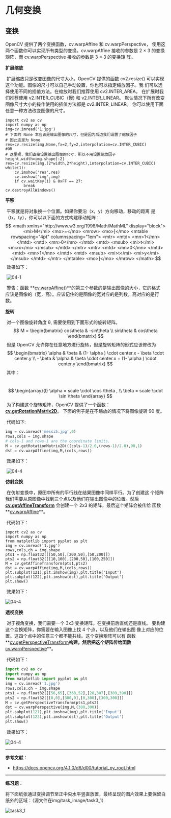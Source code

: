 # 几何变换

## 变换

OpenCV 提供了两个变换函数，cv.warpAffine 和 cv.warpPerspective， 使用这两个函数你可以实现所有类型的变换。cv.warpAffine 接收的参数是 2 × 3 的变换矩阵，而 cv.warpPerspective 接收的参数是 3 × 3 的变换矩 阵。

**扩展缩放**

​		扩展缩放只是改变图像的尺寸大小。OpenCV 提供的函数 cv2.resize() 可以实现这个功能。图像的尺寸可以自己手动设置，你也可以指定缩放因子。我 们可以选择使用不同的插值方法。在缩放时我们推荐使用 cv2.INTER_AREA， 在扩展时我们推荐使用 v2.INTER_CUBIC（慢) 和 v2.INTER_LINEAR。 默认情况下所有改变图像尺寸大小的操作使用的插值方法都是 cv2.INTER_LINEAR。 你可以使用下面任意一种方法改变图像的尺寸。

```
import cv2 as cv
import numpy as np
img=cv.imread('1.jpg')
# 下面的 None 本应该是输出图像的尺寸，但是因为后边我们设置了缩放因子
# 因此这里为 None
res=cv.resize(img,None,fx=2,fy=2,interpolation=cv.INTER_CUBIC)
#OR
# 这里呢，我们直接设置输出图像的尺寸，所以不用设置缩放因子
height,width=img.shape[:2]
res=cv.resize(img,(2*width,2*height),interpolation=cv.INTER_CUBIC)
while(1):
    cv.imshow('res',res)
    cv.imshow('img',img)
    if cv.waitKey(1) & 0xFF == 27:
        break
cv.destroyAllWindows()
```

**平移**

​		平移就是将对象换一个位置。如果你要沿（x，y）方向移动，移动的距离 是（tx，ty），你可以以下面的方式构建移动矩阵：
$$
<math xmlns="http://www.w3.org/1998/Math/MathML" display="block">
  <mi>M</mi>
  <mo>=</mo>
  <mrow>
    <mo>[</mo>
    <mtable rowspacing="4pt" columnspacing="1em">
      <mtr>
        <mtd>
          <mn>1</mn>
        </mtd>
        <mtd>
          <mn>0</mn>
        </mtd>
        <mtd>
          <msub>
            <mi>t</mi>
            <mi>x</mi>
          </msub>
        </mtd>
      </mtr>
      <mtr>
        <mtd>
          <mn>0</mn>
        </mtd>
        <mtd>
          <mn>1</mn>
        </mtd>
        <mtd>
          <msub>
            <mi>t</mi>
            <mi>y</mi>
          </msub>
        </mtd>
      </mtr>
    </mtable>
    <mo>]</mo>
  </mrow>
</math>
$$
​		效果如下：

​				![04-1](https://github.com/GRF-Sunomikp31/Robomaster-skyteam/blob/main/2021%E5%AF%92%E5%81%87%E8%A7%86%E8%A7%89%E7%BB%84%E6%A2%AF%E9%98%9F%E5%AD%A6%E4%B9%A0%E8%AE%A1%E5%88%92/%E7%AC%AC%E4%BA%8C%E5%91%A8%20opencv%E5%9F%BA%E7%A1%80%E7%9F%A5%E8%AF%86/Img/04/04-1.jpg)

​		警告：函数  **[cv.warpAffine()](https://docs.opencv.org/4.1.0/da/d54/group__imgproc__transform.html#ga0203d9ee5fcd28d40dbc4a1ea4451983)**的第三个参数的是输出图像的大小，它的格式 应该是图像的（宽，高）。应该记住的是图像的宽对应的是列数，高对应的是行 数。

**旋转**

​		对一个图像旋转角度 θ, 需要使用到下面形式的旋转矩阵。
$$
M = \begin{bmatrix} cos\theta & -sin\theta \\ sin\theta & cos\theta \end{bmatrix}
$$
​		但是 OpenCV 允许你在任意地方进行旋转，但是旋转矩阵的形式应该修改为
$$
\begin{bmatrix} \alpha & \beta & (1- \alpha ) \cdot center.x - \beta \cdot center.y \\ - \beta & \alpha & \beta \cdot center.x + (1- \alpha ) \cdot center.y \end{bmatrix}
$$
​		其中：

​				
$$
\begin{array}{l} \alpha = scale \cdot \cos \theta , \\ \beta = scale \cdot \sin \theta \end{array}
$$
​		为了构建这个旋转矩阵，OpenCV 提供了一个函数：**[cv.getRotationMatrix2D](https://docs.opencv.org/4.1.0/da/d54/group__imgproc__transform.html#gafbbc470ce83812914a70abfb604f4326)**。 下面的例子是在不缩放的情况下将图像旋转 90 度。

​		代码如下:				

```python
img = cv.imread('messi5.jpg',0)
rows,cols = img.shape
# cols-1 and rows-1 are the coordinate limits.
M = cv.getRotationMatrix2D(((cols-1)/2.0,(rows-1)/2.0),90,1)
dst = cv.warpAffine(img,M,(cols,rows))
```

​		效果如下：

​				![04-4](https://github.com/GRF-Sunomikp31/Robomaster-skyteam/blob/main/2021%E5%AF%92%E5%81%87%E8%A7%86%E8%A7%89%E7%BB%84%E6%A2%AF%E9%98%9F%E5%AD%A6%E4%B9%A0%E8%AE%A1%E5%88%92/%E7%AC%AC%E4%BA%8C%E5%91%A8%20opencv%E5%9F%BA%E7%A1%80%E7%9F%A5%E8%AF%86/Img/04/04-2.jpg)

**仿射变换**

​		在仿射变换中，原图中所有的平行线在结果图像中同样平行。为了创建这 个矩阵我们需要从原图像中找到三个点以及他们在输出图像中的位置。然后 **[cv.getAffineTransform](https://docs.opencv.org/4.1.0/da/d54/group__imgproc__transform.html#ga8f6d378f9f8eebb5cb55cd3ae295a999)** 会创建一个 2x3 的矩阵，最后这个矩阵会被传给 函数**[cv.warpAffine](https://docs.opencv.org/4.1.0/da/d54/group__imgproc__transform.html#ga0203d9ee5fcd28d40dbc4a1ea4451983)**。

​		代码如下：

```
import cv2 as cv
import numpy as np
from matplotlib import pyplot as plt
img = cv.imread('1.jpg')
rows,cols,ch = img.shape
pts1 = np.float32([[50,50],[200,50],[50,200]])
pts2 = np.float32([[10,100],[200,50],[100,250]])
M = cv.getAffineTransform(pts1,pts2)
dst = cv.warpAffine(img,M,(cols,rows))
plt.subplot(121),plt.imshow(img),plt.title('Input')
plt.subplot(122),plt.imshow(dst),plt.title('Output')
plt.show()
```

​		效果如下：

![04-4](https://github.com/GRF-Sunomikp31/Robomaster-skyteam/blob/main/2021%E5%AF%92%E5%81%87%E8%A7%86%E8%A7%89%E7%BB%84%E6%A2%AF%E9%98%9F%E5%AD%A6%E4%B9%A0%E8%AE%A1%E5%88%92/%E7%AC%AC%E4%BA%8C%E5%91%A8%20opencv%E5%9F%BA%E7%A1%80%E7%9F%A5%E8%AF%86/Img/04/04-3.jpg)

**透视变换**

​		对于视角变换，我们需要一个 3x3 变换矩阵。在变换前后直线还是直线。 要构建这个变换矩阵，你需要在输入图像上找 4 个点，以及他们在输出图 像上对应的位置。这四个点中的任意三个都不能共线。这个变换矩阵可以有 函数**[cv.getPerspectiveTransform](https://docs.opencv.org/4.1.0/da/d54/group__imgproc__transform.html#ga20f62aa3235d869c9956436c870893ae)**构建。然后把这个矩阵传给函数**[cv.warpPerspective](https://docs.opencv.org/4.1.0/da/d54/group__imgproc__transform.html#gaf73673a7e8e18ec6963e3774e6a94b87)**。

​		代码如下：

```python
import cv2 as cv
import numpy as np
from matplotlib import pyplot as plt
img = cv.imread('1.jpg')
rows,cols,ch = img.shape
pts1 = np.float32([[56,65],[368,52],[28,387],[389,390]])
pts2 = np.float32([[0,0],[300,0],[0,300],[300,300]])
M = cv.getPerspectiveTransform(pts1,pts2)
dst = cv.warpPerspective(img,M,(300,300))
plt.subplot(121),plt.imshow(img),plt.title('Input')
plt.subplot(122),plt.imshow(dst),plt.title('Output')
plt.show()
```

​		效果如下：

![04-4](https://github.com/GRF-Sunomikp31/Robomaster-skyteam/blob/main/2021%E5%AF%92%E5%81%87%E8%A7%86%E8%A7%89%E7%BB%84%E6%A2%AF%E9%98%9F%E5%AD%A6%E4%B9%A0%E8%AE%A1%E5%88%92/%E7%AC%AC%E4%BA%8C%E5%91%A8%20opencv%E5%9F%BA%E7%A1%80%E7%9F%A5%E8%AF%86/Img/04/04-1.jpg)

------

**参考文献**：

- https://docs.opencv.org/4.1.0/d6/d00/tutorial_py_root.html

------



**练习题**：

​		将下面纸张通过变换调节至正中央水平竖直放置，最终呈现的图片效果上要保留白纸外的区域：（源文件在img/task_image/task3_1）

![task3_1](https://github.com/GRF-Sunomikp31/Robomaster-skyteam/blob/main/2021%E5%AF%92%E5%81%87%E8%A7%86%E8%A7%89%E7%BB%84%E6%A2%AF%E9%98%9F%E5%AD%A6%E4%B9%A0%E8%AE%A1%E5%88%92/%E7%AC%AC%E4%BA%8C%E5%91%A8%20opencv%E5%9F%BA%E7%A1%80%E7%9F%A5%E8%AF%86/Img/04/task3_1.jpg)

